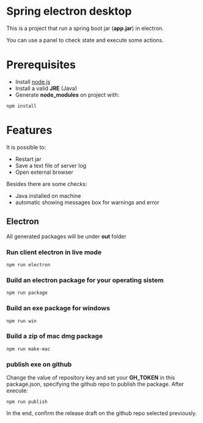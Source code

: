 # Spring electron desktop

This is a project that run a spring boot jar (**app.jar**) in electron.

You can use a panel to check state and execute some actions.

# Prerequisites

* Install [node.js](https://nodejs.org/dist/v14.18.0/node-v14.18.0-x86.msi)
* Install a valid **JRE** (Java)
* Generate **node_modules** on project with:

```
npm install
```

# Features

It is possible to:

* Restart jar
* Save a text file of server log
* Open external browser

Besides there are some checks:

* Java installed on machine
* automatic showing messages box for warnings and error

## Electron

All generated packages will be under **out** folder

### Run client electron in live mode

```
npm run electron
```
### Build an electron package for your operating sistem

```
npm run package
```

### Build an exe package for windows

```
npm run win
```

### Build a zip of mac dmg package

```
npm run make-mac
```

### publish exe on github

Change the value of repository key and set your **GH_TOKEN** in this package.json, specifying the github repo to publish the package. After execute:

```
npm run publish
```


In the end, confirm the release draft on the github repo selected previously.


